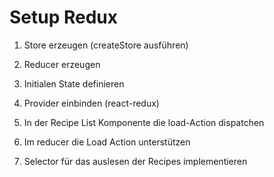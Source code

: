 # Setup Redux

1. Store erzeugen (createStore ausführen)
2. Reducer erzeugen
3. Initialen State definieren
4. Provider einbinden (react-redux)

5. In der Recipe List Komponente die load-Action dispatchen
6. Im reducer die Load Action unterstützen

7. Selector für das auslesen der Recipes implementieren
